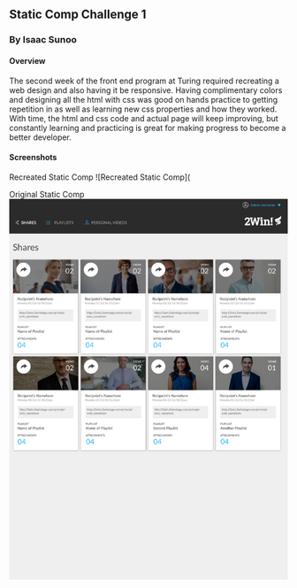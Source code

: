 ## Static Comp Challenge 1

### By Isaac Sunoo

#### Overview
The second week of the front end program at Turing required recreating a web design and also having it be responsive.  Having complimentary colors and designing all the html with css was good on hands practice to getting repetition in as well as learning new css properties and how they worked.
With time, the html and css code and actual page will keep improving, but constantly learning and practicing is great for making progress to become a better developer.

#### Screenshots
Recreated Static Comp
![Recreated Static Comp](


Original Static Comp
![Original](static-comp-challenge-1.jpg)
